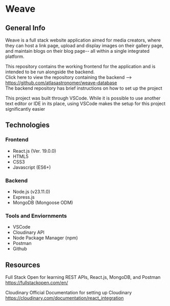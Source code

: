# Weave

## General Info
Weave is a full stack website application aimed for media creators, where they can host a link page, upload and display images on their gallery page, and maintain blogs on their blog page-- all within a single integrated platform.

This repository contains the working frontend for the application and is intended to be run alongside the backend.  
Click here to view the repository containing the backend --> https://github.com/atlasastronomer/weave-database  
The backend repository has brief instructions on how to set up the project

This project was built through VSCode. While it is possible to use another text editor or IDE in its place, using VSCode makes the setup for this project significantly easier

## Technologies
### Frontend
- React.js (Ver. 19.0.0)
- HTML5
- CSS3
- Javascript (ES6+)
### Backend
- Node.js (v23.11.0)
- Express.js
- MongoDB (Mongoose ODM)
### Tools and Enviornments
- VSCode
- Cloudinary API
- Node Package Manager (npm)
- Postman
- Github

## Resources
Full Stack Open for learning REST APIs, React.js, MongoDB, and Postman  
https://fullstackopen.com/en/

Cloudinary Official Documentation for setting up Cloudinary  
https://cloudinary.com/documentation/react_integration
